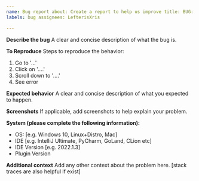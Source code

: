 ```yaml
---
name: Bug report about: Create a report to help us improve title: BUG: [bug title]
labels: bug assignees: LefterisXris

---
```


**Describe the bug**
A clear and concise description of what the bug is.

**To Reproduce**
Steps to reproduce the behavior:
1. Go to '...'
2. Click on '....'
3. Scroll down to '....'
4. See error

**Expected behavior**
A clear and concise description of what you expected to happen.

**Screenshots**
If applicable, add screenshots to help explain your problem.

**System (please complete the following information):**

- OS: [e.g. Windows 10, Linux+Distro, Mac]
- IDE [e.g. IntelliJ Ultimate, PyCharm, GoLand, CLion etc]
- IDE Version [e.g. 2022.1.3]
- Plugin Version

**Additional context**
Add any other context about the problem here. [stack traces are also helpful if exist]
